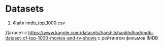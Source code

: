 # Datasets
1. Файл imdb_top_1000.csv

Датасет с https://www.kaggle.com/datasets/harshitshankhdhar/imdb-dataset-of-top-1000-movies-and-tv-shows с рейтингом фильмов IMDB
